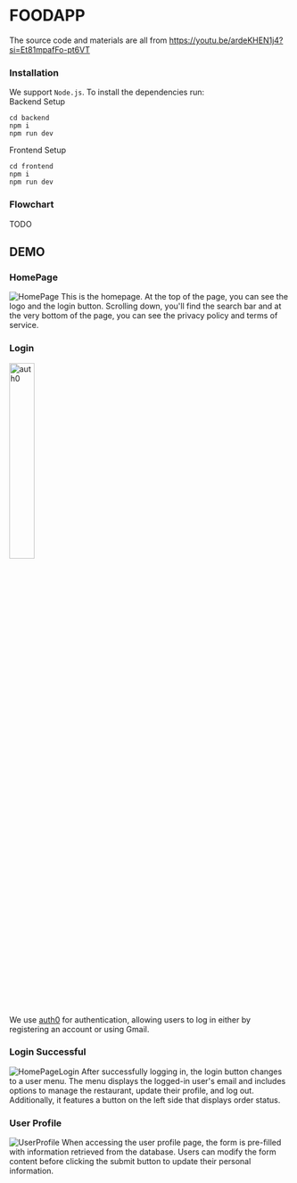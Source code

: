 # FOODAPP
The source code and materials are all from https://youtu.be/ardeKHEN1j4?si=Et81mpafFo-pt6VT
### Installation ###
We support ```Node.js```. To install the dependencies run:</br>
Backend Setup
```
cd backend
npm i
npm run dev
```
Frontend Setup
```
cd frontend
npm i
npm run dev
```
### Flowchart ###
TODO
## DEMO ##
### HomePage ###
![HomePage](https://github.com/user-attachments/assets/03f9b9e4-0533-4dbf-aba5-0b06de452bd6)
This is the homepage. At the top of the page, you can see the logo and the login button. Scrolling down, you'll find the search bar and at the very bottom of the page, you can see the privacy policy and terms of service.
### Login ###
<img src="https://github.com/user-attachments/assets/17288236-1991-48f6-a1c0-2639cf984418" alt="auth0" width="30%" />
<br/>
We use <a href="https://auth0.com/">auth0<a/> for authentication, allowing users to log in either by registering an account or using Gmail.

### Login Successful ###
![HomePageLogin](https://github.com/user-attachments/assets/91420088-8f90-4ce1-bcd9-09b1be434ef9)
After successfully logging in, the login button changes to a user menu. The menu displays the logged-in user's email and includes options to manage the restaurant, update their profile, and log out. Additionally, it features a button on the left side that displays order status.

### User Profile ###
![UserProfile](https://github.com/user-attachments/assets/431624ce-2cb1-443c-a63b-da7e59013892)
When accessing the user profile page, the form is pre-filled with information retrieved from the database. Users can modify the form content before clicking the submit button to update their personal information.


